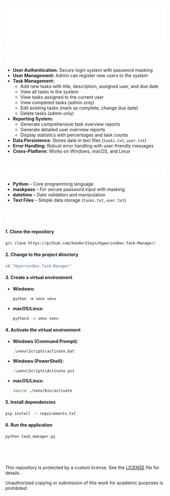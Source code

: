 <h1 align="center">
  <img src="https://github.com/XanderSteyn/xandersteyn/blob/main/IGNORE/Headers/Tasks/Task%20Manager.svg" width="100%" height="130px" alt="Task Manager - CLI Task Management Application"/><br>
</h1>

<img src="https://github.com/XanderSteyn/xandersteyn/blob/main/IGNORE/Headers/Repos/Features.svg" alt="Features" height="25px"/>

- **User Authentication:** Secure login system with password masking
- **User Management:** Admin can register new users to the system
- **Task Management:** 
  - Add new tasks with title, description, assigned user, and due date
  - View all tasks in the system
  - View tasks assigned to the current user
  - View completed tasks (admin only)
  - Edit existing tasks (mark as complete, change due date)
  - Delete tasks (admin only)
- **Reporting System:** 
  - Generate comprehensive task overview reports
  - Generate detailed user overview reports
  - Display statistics with percentages and task counts
- **Data Persistence:** Stores data in text files (`tasks.txt`, `user.txt`)
- **Error Handling:** Robust error handling with user-friendly messages
- **Cross-Platform:** Works on Windows, macOS, and Linux

<h1></h1>

<img src="https://github.com/XanderSteyn/xandersteyn/blob/main/IGNORE/Headers/Repos/Technologies%20Used.svg" alt="Technologies Used" height="30px"/>

- **Python** – Core programming language
- **maskpass** – For secure password input with masking
- **datetime** – Date validation and manipulation
- **Text Files** – Simple data storage (`tasks.txt`, `user.txt`)

<h2></h2>

<img src="https://github.com/XanderSteyn/xandersteyn/blob/main/IGNORE/Headers/Repos/Setup%20Instructions.svg" alt="Setup Instructions" height="30px"/>

#### 1. Clone the repository
```bash
git clone https://github.com/XanderSteyn/HyperionDev.Task-Manager/
```

#### 2. Change to the project directory
```bash
cd "HyperionDev.Task-Manager"
```

#### 3. Create a virtual environment
- **Windows:**
  ```powershell
  python -m venv venv
  ```
- **macOS/Linux:**
  ```bash
  python3 -m venv venv
  ```

#### 4. Activate the virtual environment
- **Windows (Command Prompt):**
  ```cmd
  .\venv\Scripts\activate.bat
  ```
- **Windows (PowerShell):**
  ```powershell
  .\venv\Scripts\Activate.ps1
  ```
- **macOS/Linux:**
  ```bash
  source ./venv/bin/activate
  ```

#### 5. Install dependencies
```bash
pip install -r requirements.txt
```

#### 6. Run the application
```bash
python task_manager.py
```

<h1></h1>

<img src="https://github.com/XanderSteyn/xandersteyn/blob/main/IGNORE/Headers/License.svg" alt="License" height="25px"/>

This repository is protected by a custom license. See the [LICENSE](LICENSE) file for details.

Unauthorized copying or submission of this work for academic purposes is prohibited.

